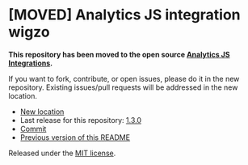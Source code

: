 
# [MOVED] Analytics JS integration wigzo

**This repository has been moved to the open source [Analytics JS Integrations](https://github.com/segmentio/analytics.js-integrations).**

If you want to fork, contribute, or open issues, please do it in the new repository. Existing issues/pull requests will be addressed in the new location.

* [New location](https://github.com/segmentio/analytics.js-integrations/tree/master/integrations/wigzo)
* Last release for this repository: [1.3.0](https://github.com/segment-integrations/analytics.js-integration-wigzo/releases/tag/1.3.0)
* [Commit](https://github.com/segmentio/analytics.js-integrations/commit/50d28347418a4e95adf06ccb03f540ab57c2356d)
* [Previous version of this README](README-OLD.md)

Released under the [MIT license](LICENSE).
